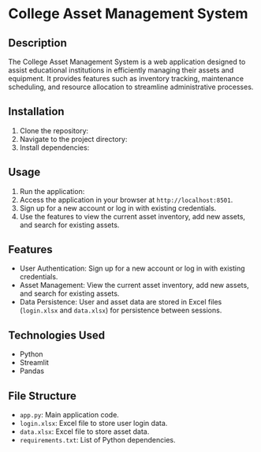 # College Asset Management System

## Description
The College Asset Management System is a web application designed to assist educational institutions in efficiently managing their assets and equipment. It provides features such as inventory tracking, maintenance scheduling, and resource allocation to streamline administrative processes.

## Installation
1. Clone the repository:
2. Navigate to the project directory:
3. Install dependencies:

## Usage
1. Run the application:
2. Access the application in your browser at `http://localhost:8501`.
3. Sign up for a new account or log in with existing credentials.
4. Use the features to view the current asset inventory, add new assets, and search for existing assets.

## Features
- User Authentication: Sign up for a new account or log in with existing credentials.
- Asset Management: View the current asset inventory, add new assets, and search for existing assets.
- Data Persistence: User and asset data are stored in Excel files (`login.xlsx` and `data.xlsx`) for persistence between sessions.

## Technologies Used
- Python
- Streamlit
- Pandas

## File Structure
- `app.py`: Main application code.
- `login.xlsx`: Excel file to store user login data.
- `data.xlsx`: Excel file to store asset data.
- `requirements.txt`: List of Python dependencies.
